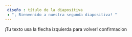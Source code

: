 ```yaml
---
 diseño : título de la diapositiva
 : "¡ Bienvenido a nuestra segunda diapositiva! "
---
```

¡Tu texto 
usa la flecha izquierda para volver!
confirmacion 
